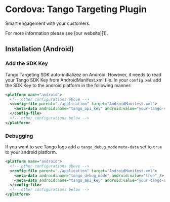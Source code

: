 # Cordova: Tango Targeting Plugin

Smart engagement with your customers.

For more information please see [our website][1].

## Installation (Android)

### Add the SDK Key
Tango Targeting SDK auto-initializez on Android. However, it needs to read your Tango SDK Key from AndroidManifest.xml file. In your `config.xml` add the SDK Key to the android platform in the following manner:

```xml
<platform name="android">
  <!-- other configurations above -->
  <config-file parent="./application" target="AndroidManifest.xml">
    <meta-data android:name="tango_api_key" android:value="your-tango-sdk-key" />
  </config-file>
  <!-- other configurations below -->
</platform>
```

### Debugging

If you want to see Tango logs add a `tango_debug_mode` `meta-data` set to `true` to your android platform.

```xml
<platform name="android">
  <!-- other configurations above -->
  <config-file parent="./application" target="AndroidManifest.xml">
    <meta-data android:name="tango_debug_mode" android:value="true" />
    <meta-data android:name="tango_api_key" android:value="your-tango-sdk-key" />
  </config-file>
  <!-- other configurations below -->
</platform>
```


